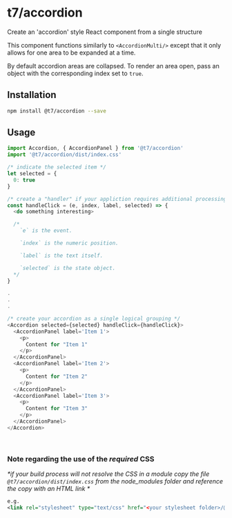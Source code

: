 # t7/accordion

Create an 'accordion' style React component from a single structure

This component functions similarly to `<AccordionMulti/>` except that it only allows for one area to be expanded at a time.

By default accordion areas are collapsed. To render an area open, pass an object with the corresponding index set to `true`.


## Installation
```sh
npm install @t7/accordion --save
```

## Usage
```js
import Accordion, { AccordionPanel } from '@t7/accordion'
import '@t7/accordion/dist/index.css'
```
```js
/* indicate the selected item */
let selected = {
  0: true
}

/* create a "handler" if your appliction requires additional processing when tabs are selected */
const handleClick = (e, index, label, selected) => {
  <do something interesting>

  /*
    `e` is the event.

    `index` is the numeric position.

    `label` is the text itself.

    `selected` is the state object.
  */
}

.
.
.

/* create your accordion as a single logical grouping */
<Accordion selected={selected} handleClick={handleClick}>
  <AccordionPanel label='Item 1'>
    <p>
      Content for "Item 1"
    </p>
  </AccordionPanel>
  <AccordionPanel label='Item 2'>
    <p>
      Content for "Item 2"
    </p>
  </AccordionPanel>
  <AccordionPanel label='Item 3'>
    <p>
      Content for "Item 3"
    </p>
  </AccordionPanel>
</Accordion>

```
&nbsp;
&nbsp;

### Note regarding the use of the _required_ CSS
_*if your build process will not resolve the CSS in a module copy the file `@t7/accordion/dist/index.css` from the node_modules folder and reference the copy with an HTML link *_  
  
```xml
e.g.
<link rel="stylesheet" type="text/css" href="<your stylesheet folder>/@t7/accordion/dist/index.css">
```
